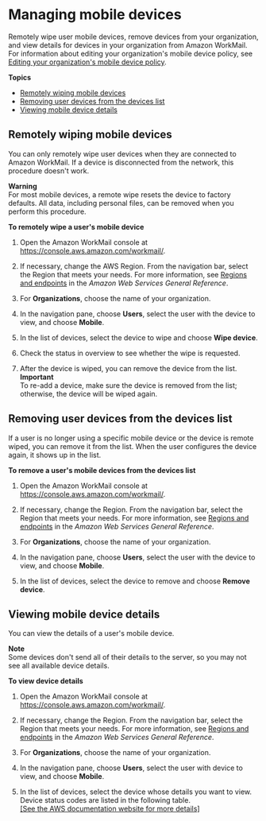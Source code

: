 # Managing mobile devices<a name="manage-devices"></a>

Remotely wipe user mobile devices, remove devices from your organization, and view details for devices in your organization from Amazon WorkMail\. For information about editing your organization's mobile device policy, see [Editing your organization's mobile device policy](edit_organization_mobile_policy.md)\.

**Topics**
+ [Remotely wiping mobile devices](#remote_wipe_device)
+ [Removing user devices from the devices list](#remove_mobile_device)
+ [Viewing mobile device details](#view_device_details)

## Remotely wiping mobile devices<a name="remote_wipe_device"></a>

You can only remotely wipe user devices when they are connected to Amazon WorkMail\. If a device is disconnected from the network, this procedure doesn't work\.

**Warning**  
For most mobile devices, a remote wipe resets the device to factory defaults\. All data, including personal files, can be removed when you perform this procedure\.

**To remotely wipe a user's mobile device**

1. Open the Amazon WorkMail console at [https://console\.aws\.amazon\.com/workmail/](https://console.aws.amazon.com/workmail/)\.

1. If necessary, change the AWS Region\. From the navigation bar, select the Region that meets your needs\. For more information, see [Regions and endpoints](http://docs.aws.amazon.com/general/latest/gr/index.html?rande.html) in the *Amazon Web Services General Reference*\.

1. For **Organizations**, choose the name of your organization\.

1. In the navigation pane, choose **Users**, select the user with the device to view, and choose **Mobile**\.

1. In the list of devices, select the device to wipe and choose **Wipe device**\.

1. Check the status in overview to see whether the wipe is requested\.

1. After the device is wiped, you can remove the device from the list\.
**Important**  
To re\-add a device, make sure the device is removed from the list; otherwise, the device will be wiped again\.

## Removing user devices from the devices list<a name="remove_mobile_device"></a>

If a user is no longer using a specific mobile device or the device is remote wiped, you can remove it from the list\. When the user configures the device again, it shows up in the list\.

**To remove a user's mobile devices from the devices list**

1. Open the Amazon WorkMail console at [https://console\.aws\.amazon\.com/workmail/](https://console.aws.amazon.com/workmail/)\.

1. If necessary, change the Region\. From the navigation bar, select the Region that meets your needs\. For more information, see [Regions and endpoints](http://docs.aws.amazon.com/general/latest/gr/index.html?rande.html) in the *Amazon Web Services General Reference*\.

1. For **Organizations**, choose the name of your organization\.

1. In the navigation pane, choose **Users**, select the user with the device to view, and choose **Mobile**\.

1. In the list of devices, select the device to remove and choose **Remove device**\.

## Viewing mobile device details<a name="view_device_details"></a>

You can view the details of a user's mobile device\.

**Note**  
Some devices don't send all of their details to the server, so you may not see all available device details\.

**To view device details**

1. Open the Amazon WorkMail console at [https://console\.aws\.amazon\.com/workmail/](https://console.aws.amazon.com/workmail/)\.

1. If necessary, change the Region\. From the navigation bar, select the Region that meets your needs\. For more information, see [Regions and endpoints](http://docs.aws.amazon.com/general/latest/gr/index.html?rande.html) in the *Amazon Web Services General Reference*\.

1. For **Organizations**, choose the name of your organization\.

1. In the navigation pane, choose **Users**, select the user with device to view, and choose **Mobile**\.

1. In the list of devices, select the device whose details you want to view\. Device status codes are listed in the following table\.    
[\[See the AWS documentation website for more details\]](http://docs.aws.amazon.com/workmail/latest/adminguide/manage-devices.html)